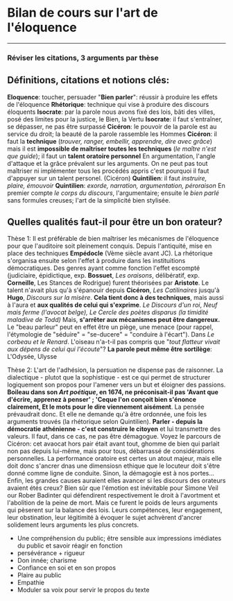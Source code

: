 # Bilan de cours sur l'art de l'éloquence

---

### Réviser les citations, 3 arguments par thèse

## Définitions, citations et notions clés:

**Eloquence**: toucher, persuader
"**Bien parler**": réussir à produire les effets de l'éloquence
**Rhétorique**: technique qui vise à produire des discours éloquents
**Isocrate**: par la parole nous avons fixé des lois, bâti des villes, posé des limites pour la justice, le Bien, la Vertu
**Isocrate**: il faut s'entraîner, se dépasser, ne pas être surpassé
**Cicéron**: le pouvoir de la parole est au service du droit; la beauté de la parole rassemble les Hommes
**Cicéron**: il faut la **technique** (*trouver, ranger, embellir, apprendre, dire avec grâce*) mais il est **impossible de maîtriser toutes les techniques** (*le maître n'est que guide*); il faut un **talent oratoire personnel**
En argumentation, l'angle d'attaque et la grâce prévalent sur les arguments. 
On ne peut pas tout maîtriser ni implémenter tous les procédés appris c'est pourquoi il faut d'appuyer sur un talent personel. (Cicéron)
**Quintilien**: il faut *instruire, plaire, émouvoir*
**Quintilien**: *exorde, narration, argumentation, péroraison* 
En premier compte *le corps du discours*, l'argumentaire; ensuite le *bien parlé* sans formules creuses;  l'art de la simplicité bien stylisée.

## Quelles qualités faut-il pour être un bon orateur?

Thèse 1: Il est préférable de bien maîtriser les mécanismes de l'éloquence pour que l'auditoire soit pleinement conquis.
Depuis l'antiquité, mise en place des techniques **Empédocle** (Vème siècle avant JC). La rhétorique s'organisa ensuite selon l'effet à produire dans les instituitions démocratiques. Des genres ayant comme fonction l'effet escompté (judiciaire, épidictique, exp. **Bossuet**, *Les oraisons*, délibératif, exp. **Corneille**, Les Stances de Rodrigue) furent théorisées par **Aristote**. Le talent n'avait plus qu'à s'épanouir depuis **Cicéron**, *Les Catilinaires* jusqu'à **Hugo**, *Discours sur la misère*. 
**Cela tient donc à des techniques**, mais aussi à l'aura et **aux qualités de celui qui s'exprime**. *Le Discours d'un roi*, *Neuf mais ferme (l'avocat belge), Le Cercle des poètes disparus (la timidité maladive de Todd)*
Mais, **s'arrêter aux mécanismes peut être dangereux.** Le "beau parleur" peut en effet être un piège, une menace (pour rappel, l'étymologie de "séduire" = "se-ducere" = "conduire à l'écart"). Dans *Le corbeau et le Renard*. L'oiseau n'a-t-il pas compris que "*tout flatteur vivait aux dépens de celui qui l'écoute*"? **La parole peut même être sortilège**: L'Odysée, Ulysse

Thèse 2: L'art de l'adhésion, la persuation ne dispense pas de raisonner. La dialectique - plutot que la sophistique - est ce qui permet de structurer logiquement son propos pour l'amener vers un but et éloigner des passions. **Boileau dans son *Art poétique*, en 1674, ne préconisait-il pas 'Avant que d'écrire, apprenez à penser' ; 'Ceque l'on conçoit bien s'énonce clairement, Et le mots pour le dire viennement aisément**. La pensée prévaudrait donc. Et elle ne demande qu'à être ordonnée, une fois les arguments trouvés (la rhétorique selon Quintilien).
**Parler - depuis la démocratie athénienne - c'est construire le citoyen** et lui transmettre des valeurs. Il faut, dans ce cas, ne pas être démagogue. Voyez le parcours de Cicéron: cet avaocat hors pair était avant tout, ghomme de bien qui parlait non pas depuis lui-même, mais pour tous, débarrassé de considérations personnelles. La performance oratoire est certes un atout majeur, mais elle doit donc s'ancrer dnas une dimensiosn ethique que le locuteur doit s'être donné comme ligne de conduite. Sinon, la démagogie est à nos portes...
Enfin, les grandes causes auraient elles avancer si les discours des orateurs avaient étés creux? Bien sûr que l'émotion est inévitable pour Simone Veil our Rober Badinter qui défendirent respectivement le droit à l'avortment et l'abolition de la peine de mort. Mais ce furent le poids de leurs arguments qui pèserent sur la balance des lois. Leurs compétences, leur engagement, leur obstination, leur légitimité à évoquer le sujet achvèrent d'ancrer solidement leurs arguments les plus concrets.

* Une compréhension du public; être sensible aux impressions imédiates du public et savoir réagir en fonction
* persévérance + rigueur
* Don innée; charisme
* Confiance en soi et en son propos
* Plaire au public
* Empathie
* Moduler sa voix pour servir le propos du texte
<!--stackedit_data:
eyJoaXN0b3J5IjpbMTY1MjMzMzQwNV19
-->